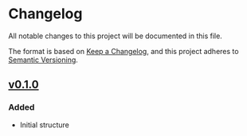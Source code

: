# Changelog

All notable changes to this project will be documented in this file.

The format is based on [Keep a Changelog](https://keepachangelog.com/en/1.0.0/),
and this project adheres to [Semantic Versioning](https://semver.org/spec/v2.0.0.html).

## [v0.1.0]

### Added

* Initial structure


[v0.1.0]: https://github.com/bsmoliak/moberg-smoliak-wedding/releases/tag/v0.1.0
